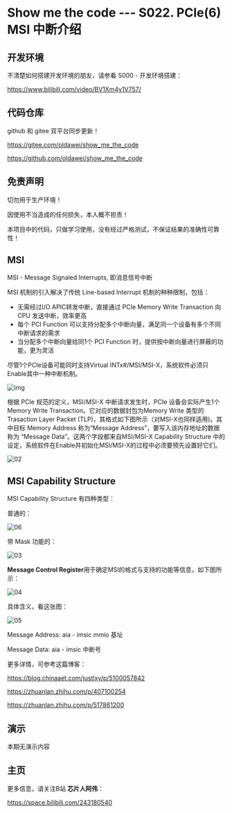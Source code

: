 # Show me the code --- S022. PCIe(6) MSI 中断介绍

## 开发环境

不清楚如何搭建开发环境的朋友，请参看 S000 - 开发环境搭建：

https://www.bilibili.com/video/BV1Xm4y1V757/



## 代码仓库

github 和 gitee 双平台同步更新！

https://gitee.com/oldawei/show_me_the_code

https://github.com/oldawei/show_me_the_code



## 免责声明

切勿用于生产环境！

因使用不当造成的任何损失，本人概不担责！

本项目中的代码，只做学习使用，没有经过严格测试，不保证结果的准确性可靠性！



## MSI

MSI - Message Signaled Interrupts, 即消息信号中断

MSI 机制的引入解决了传统 Line-based Interrupt 机制的种种限制，包括：

- 无需经过I/O APIC转发中断，直接通过 PCIe Memory Write Transaction 向 CPU 发送中断，效率更高
- 每个 PCI Function 可以支持分配多个中断向量，满足同一个设备有多个不同中断请求的需求
- 当分配多个中断向量给同1个 PCI Function 时，提供按中断向量进行屏蔽的功能，更为灵活



尽管1个PCIe设备可能同时支持Virtual INTx#/MSI/MSI-X，系统软件必须只Enable其中一种中断机制。

![img](docs\01.png)



根据 PCIe 规范的定义，MSI/MSI-X 中断请求发生时，PCIe 设备会实际产生1个 Memory Write Transaction。它对应的数据封包为Memory Write 类型的 Trasaction Layer Packet (TLP)，其格式如下图所示（对MSI-X也同样适用)。其中目标 Memory Address 称为“Message Address”，要写入该内存地址的数据称为 “Message Data”。这两个字段都来自MSI/MSI-X Capability Structure 中的设定，系统软件在Enable并初始化MSI/MSI-X的过程中必须要预先设置好它们。

![02](docs\02.png)



## MSI Capability Structure

MSI Capability Structure 有四种类型：

普通的：

![06](docs\06.png)

带 Mask 功能的：

![03](docs\03.png)



**Message Control Register**用于确定MSI的格式与支持的功能等信息，如下图所示：

![04](docs\04.png)



具体含义，看这张图：

![05](docs\05.png)



Message Address: aia - imsic mmio 基址

Message Data: aia - imsic 中断号



更多详情，可参考这篇博客：

https://blog.chinaaet.com/justlxy/p/5100057842

https://zhuanlan.zhihu.com/p/407100254

https://zhuanlan.zhihu.com/p/517861200







## 演示

本期无演示内容



## 主页

更多信息，请关注B站 **芯片人阿伟**：

https://space.bilibili.com/243180540



